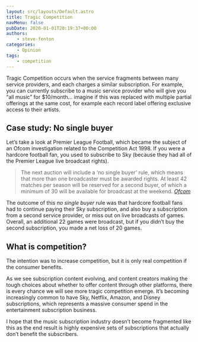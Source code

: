 ```yaml
---
layout: src/layouts/Default.astro
title: Tragic Competition
navMenu: false
pubDate: 2020-01-01T20:19:37+00:00
authors:
    - steve-fenton
categories:
    - Opinion
tags:
    - competition
---
```


Tragic Competition occurs when the service fragments between many service providers, and each charges a similar subscription. For example, you can currently subscribe to a music service provider who will give you “all music” for $10/month… imagine if this was replaced with multiple partial offerings at the same cost, for example each record label offering exclusive access to their artists.

## Case study: No single buyer

Let’s take a look at Premier League Football, which became the subject of an Ofcom investigation related to the Competition Act 1998. If you were a hardcore football fan, you used to subscribe to Sky (because they had all of the Premier League live broadcast rights).

> The next auction will include a ‘no single buyer’ rule, which means that more than one broadcaster must be awarded rights. At least 42 matches per season will be reserved for a second buyer, of which a minimum of 30 will be available for broadcast at the weekend. <cite>[Ofcom](https://www.ofcom.org.uk/about-ofcom/latest/media/media-releases/2016/premier-league-football-rights)</cite>

The outcome of this *no single buyer* rule was that hardcore football fans had to continue paying their Sky subscription, and also buy a subscription from a second service provider, or miss out on live broadcasts of games. Overall, an additional 22 games were broadcast, but if you didn’t buy the second subscription, you made a net loss of 20 games.

## What is competition?

The intention was to increase competition, but it is only real competition if the consumer benefits.

As we see subscription content evolving, and content creators making the tough choices about whether to offer content through other platforms, there is every chance we will see more tragic competition emerge. It’s becoming increasingly common to have Sky, Netflix, Amazon, and Disney subscriptions, which represents a massive consumer spend in the entertainment subscription business.

I hope that the music subscription industry doesn’t become fragmented like this as the end result is highly expensive sets of subscriptions that actually don’t benefit the subscribers.